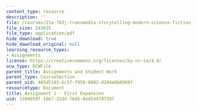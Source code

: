```yaml
---
content_type: resource
description: ''
file: /courses/21w-763j-transmedia-storytelling-modern-science-fiction-spring-2014/3394659f186732dd76456ed544707397_MIT21W_763JS14_Frst_Exp.pdf
file_size: 243035
file_type: application/pdf
hide_download: true
hide_download_original: null
learning_resource_types:
- Assignments
license: https://creativecommons.org/licenses/by-nc-sa/4.0/
ocw_type: OCWFile
parent_title: Assignments and Student Work
parent_type: CourseSection
parent_uid: 485d5193-6c57-f950-6802-d204e6b8969f
resourcetype: Document
title: Assignment 1 - First Expansion
uid: 3394659f-1867-32dd-7645-6ed544707397
---
```

